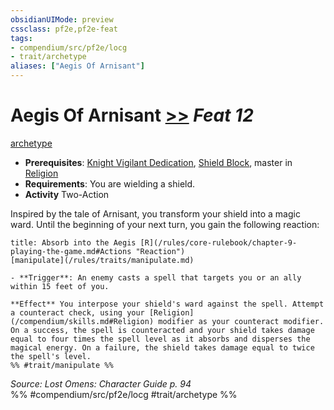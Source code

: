 ```yaml
---
obsidianUIMode: preview
cssclass: pf2e,pf2e-feat
tags:
- compendium/src/pf2e/locg
- trait/archetype
aliases: ["Aegis Of Arnisant"]
---
```

# Aegis Of Arnisant  [>>](/rules/core-rulebook/chapter-9-playing-the-game.md#Actions "Two-Action") *Feat 12*  
[archetype](/rules/traits/archetype.md)  

- **Prerequisites**: [Knight Vigilant Dedication](/compendium/feats/knight-vigilant-dedication-locg.md), [Shield Block](/compendium/feats/shield-block.md), master in [Religion](/compendium/skills.md#Religion)
- **Requirements**: You are wielding a shield.
- **Activity** Two-Action

Inspired by the tale of Arnisant, you transform your shield into a magic ward. Until the beginning of your next turn, you gain the following reaction:

```ad-embed-ability
title: Absorb into the Aegis [R](/rules/core-rulebook/chapter-9-playing-the-game.md#Actions "Reaction")
[manipulate](/rules/traits/manipulate.md)  

- **Trigger**: An enemy casts a spell that targets you or an ally within 15 feet of you.

**Effect** You interpose your shield's ward against the spell. Attempt a counteract check, using your [Religion](/compendium/skills.md#Religion) modifier as your counteract modifier. On a success, the spell is counteracted and your shield takes damage equal to four times the spell level as it absorbs and disperses the magical energy. On a failure, the shield takes damage equal to twice the spell's level.  
%% #trait/manipulate %%
```

*Source: Lost Omens: Character Guide p. 94*  
%% #compendium/src/pf2e/locg #trait/archetype %%